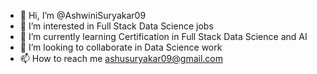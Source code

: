 - 👋 Hi, I’m @AshwiniSuryakar09
- 👀 I’m interested in Full Stack Data Science jobs
- 🌱 I’m currently learning Certification in Full Stack Data Science and AI
- 💞️ I’m looking to collaborate in Data Science work
- 📫 How to reach me ashusuryakar09@gmail.com



<!---
AshwiniSuryakar09/AshwiniSuryakar09 is a ✨ special ✨ repository because its `README.md` (this file) appears on your GitHub profile.
You can click the Preview link to take a look at your changes.
--->
